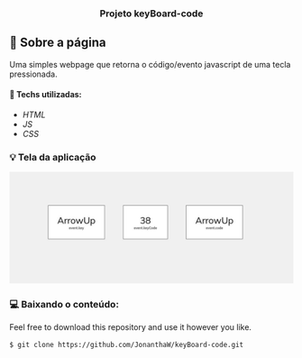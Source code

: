 <h3 align="center">
  Projeto keyBoard-code
</h3>

## :rocket: Sobre a página

Uma simples webpage que retorna o código/evento javascript de uma tecla pressionada.

#### :wrench: Techs utilizadas:
* _HTML_
* _JS_
* _CSS_

### :bulb: Tela da aplicação

![image](https://github.com/JonanthaW/keyBoard-code/blob/main//assets/example1.jpg)

### :computer: Baixando o conteúdo:

<p>Feel free to download this repository and use it however you like. </p>

```bash
$ git clone https://github.com/JonanthaW/keyBoard-code.git
```
